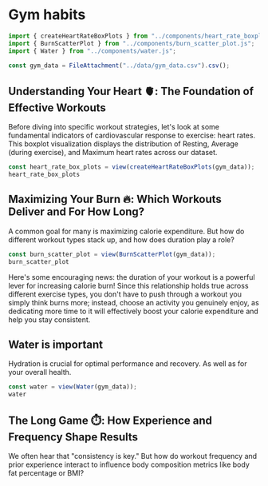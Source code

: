 # Gym habits

```js
import { createHeartRateBoxPlots } from "../components/heart_rate_boxplot.js";
import { BurnScatterPlot } from "../components/burn_scatter_plot.js";
import { Water } from "../components/water.js";
```

```js
const gym_data = FileAttachment("../data/gym_data.csv").csv();
```

## Understanding Your Heart 🫀: The Foundation of Effective Workouts

Before diving into specific workout strategies, let's look at some fundamental indicators of cardiovascular response to exercise: heart rates. 
This boxplot visualization displays the distribution of Resting, Average (during exercise), and Maximum heart rates across our dataset.

```js
const heart_rate_box_plots = view(createHeartRateBoxPlots(gym_data));
heart_rate_box_plots
```

## Maximizing Your Burn 🔥: Which Workouts Deliver and For How Long?

A common goal for many is maximizing calorie expenditure. But how do different workout types stack up, and how does duration play a role?

```js
const burn_scatter_plot = view(BurnScatterPlot(gym_data));
burn_scatter_plot
```

Here's some encouraging news: the duration of your workout is a powerful lever for increasing calorie burn! 
Since this relationship holds true across different exercise types, you don't have to push through a workout you simply think burns more; 
instead, choose an activity you genuinely enjoy, as dedicating more time to it will effectively boost your calorie expenditure and help you stay consistent.

## Water is important

Hydration is crucial for optimal performance and recovery. As well as for your overall health.

```js
const water = view(Water(gym_data));
water
```

## The Long Game ⏱️: How Experience and Frequency Shape Results

We often hear that "consistency is key." But how do workout frequency and prior experience interact to influence body composition metrics like body fat percentage or BMI?
